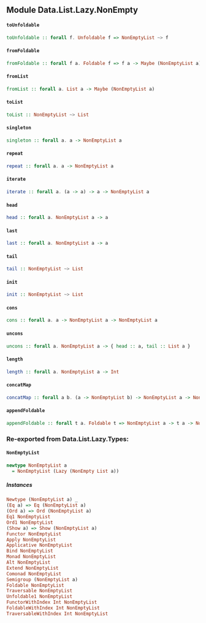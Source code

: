 ## Module Data.List.Lazy.NonEmpty

#### `toUnfoldable`

``` purescript
toUnfoldable :: forall f. Unfoldable f => NonEmptyList ~> f
```

#### `fromFoldable`

``` purescript
fromFoldable :: forall f a. Foldable f => f a -> Maybe (NonEmptyList a)
```

#### `fromList`

``` purescript
fromList :: forall a. List a -> Maybe (NonEmptyList a)
```

#### `toList`

``` purescript
toList :: NonEmptyList ~> List
```

#### `singleton`

``` purescript
singleton :: forall a. a -> NonEmptyList a
```

#### `repeat`

``` purescript
repeat :: forall a. a -> NonEmptyList a
```

#### `iterate`

``` purescript
iterate :: forall a. (a -> a) -> a -> NonEmptyList a
```

#### `head`

``` purescript
head :: forall a. NonEmptyList a -> a
```

#### `last`

``` purescript
last :: forall a. NonEmptyList a -> a
```

#### `tail`

``` purescript
tail :: NonEmptyList ~> List
```

#### `init`

``` purescript
init :: NonEmptyList ~> List
```

#### `cons`

``` purescript
cons :: forall a. a -> NonEmptyList a -> NonEmptyList a
```

#### `uncons`

``` purescript
uncons :: forall a. NonEmptyList a -> { head :: a, tail :: List a }
```

#### `length`

``` purescript
length :: forall a. NonEmptyList a -> Int
```

#### `concatMap`

``` purescript
concatMap :: forall a b. (a -> NonEmptyList b) -> NonEmptyList a -> NonEmptyList b
```

#### `appendFoldable`

``` purescript
appendFoldable :: forall t a. Foldable t => NonEmptyList a -> t a -> NonEmptyList a
```


### Re-exported from Data.List.Lazy.Types:

#### `NonEmptyList`

``` purescript
newtype NonEmptyList a
  = NonEmptyList (Lazy (NonEmpty List a))
```

##### Instances
``` purescript
Newtype (NonEmptyList a) _
(Eq a) => Eq (NonEmptyList a)
(Ord a) => Ord (NonEmptyList a)
Eq1 NonEmptyList
Ord1 NonEmptyList
(Show a) => Show (NonEmptyList a)
Functor NonEmptyList
Apply NonEmptyList
Applicative NonEmptyList
Bind NonEmptyList
Monad NonEmptyList
Alt NonEmptyList
Extend NonEmptyList
Comonad NonEmptyList
Semigroup (NonEmptyList a)
Foldable NonEmptyList
Traversable NonEmptyList
Unfoldable1 NonEmptyList
FunctorWithIndex Int NonEmptyList
FoldableWithIndex Int NonEmptyList
TraversableWithIndex Int NonEmptyList
```

